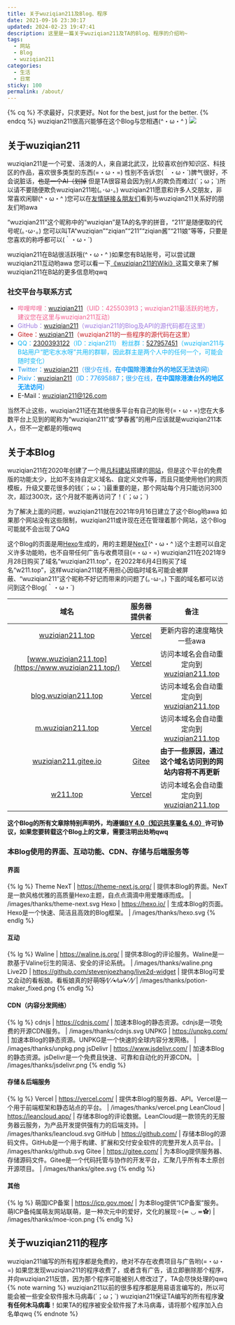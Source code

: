 ```yaml
---
title: 关于wuziqian211及Blog、程序
date: 2021-09-16 23:30:17
updated: 2024-02-23 19:47:41
description: 这里是一篇关于wuziqian211及TA的Blog、程序的介绍哟~
tags:
  - 网站
  - Blog
  - wuziqian211
categories:
  - 生活
  - 日常
sticky: 100
permalink: /about/
---
```


{% cq %}
不求最好，只求更好。Not for the best, just for the better.
{% endcq %}
wuziqian211很高兴能够在这个Blog与您相遇(^・ω・^ )
![](/images/full-face.png)

## 关于wuziqian211
wuziqian211是一个可爱、活泼的人，来自湖北武汉，比较喜欢创作知识区、科技区的作品，喜欢很多类型的东西(=・ω・=)
性别不告诉您(｀・ω・´)脾气很好，不会说脏话，~~也是一个AI（划掉~~
但是TA很容易会因为别人的欺负而难过(´；ω；\`)所以请不要随便欺负wuziqian211啦(｡･ω･｡)
wuziqian211愿意和许多人交朋友，非常喜欢闲聊(^・ω・^ )您可以在[友情链接＆朋友们](/friends/)看到与wuziqian211关系好的朋友们哟awa
<!-- more -->
“wuziqian211”这个昵称中的“wuziqian”是TA的名字的拼音，“211”是随便取的代号呢(｡･ω･｡)
您可以叫TA“wuziqian”“ziqian”“211”“ziqian酱”“211娘”等等，只要是您喜欢的称呼都可以(｀・ω・´)

wuziqian211在B站很活跃哦(^・ω・^ )如果您有B站账号，可以尝试跟wuziqian211互动哟awa
您可以看一下[《wuziqian211的Wiki》](/wiki/)这篇文章来了解wuziqian211在B站的更多信息哟qwq

### 社交平台与联系方式
- <span style="color: #f25d8e;">哔哩哔哩：[wuziqian211](https://space.bilibili.com/425503913)（UID：425503913；wuziqian211最活跃的地方，建议您在这里与wuziqian211互动）</span>
- <span style="color: #9f7be1;">GitHub：[wuziqian211](https://github.com/wuziqian211)（wuziqian211的Blog及API的源代码都在这里）</span>
- <span style="color: #c71d23;">Gitee：[wuziqian211](https://gitee.com/wuziqian211)（wuziqian211的一些程序的源代码在这里）</span>
- <span style="color: #12b7f5;">QQ：[2300393122](https://qm.qq.com/q/gQWXeud8EU)（ID：ziqian211）
  粉丝群：[527957451](https://qm.qq.com/q/qstfdE1CiQ)（wuziqian211与B站用户“肥宅水水呀”共用的群聊，因此群主是两个人中的任何一个，可能会随时变化）</span>
- <span style="color: #1d9bf0;">Twitter：[wuziqian211](https://twitter.com/wuziqian211)（很少在线，**在中国除港澳台外的地区无法访问**）</span>
- <span style="color: #0097fa;">Pixiv：[wuziqian211](https://www.pixiv.net/users/77695887)（ID：77695887；很少在线，**在中国除港澳台外的地区无法访问**）</span>
- E-Mail：[wuziqian211@126.com](mailto:wuziqian211@126.com)

当然不止这些，wuziqian211还在其他很多平台有自己的账号(=・ω・=)您在大多数平台上见到的昵称为“wuziqian211”或“梦春酱”的用户应该就是wuziqian211本人，但不一定都是的哦qwq

## 关于本Blog
wuziqian211在2020年创建了一个用[凡科建站](https://jz.fkw.com/)搭建的[网站](https://wuziqian211.icoc.vc/)，但是这个平台的免费版的功能太少，比如不支持自定义域名、自定义文件等，而且只能使用他们的网页模板，升级又要花很多的钱(´；ω；\`)最重要的是，那个网站每个月只能访问300次，超过300次，这个月就不能再访问了！(´；ω；\`)

为了解决上面的问题，wuziqian211就在2021年9月16日建立了这个Blog哟awa
如果那个网站没有这些限制，wuziqian211或许现在还在管理着那个网站，这个Blog可能就不会出现了QAQ

这个Blog的页面是用[Hexo](https://hexo.io/)生成的，用的主题是[NexT](https://theme-next.js.org/)(^・ω・^ )这个主题可以自定义许多功能哟，也不自带任何广告与收费项目(=・ω・=)
wuziqian211在2021年9月28日购买了域名“wuziqian211.top”，在2022年6月4日购买了域名“w211.top”，这样wuziqian211就不用担心因临时域名可能会被屏蔽、“wuziqian211”这个昵称不好记而带来的问题了(｡･ω･｡)
下面的域名都可以访问到这个Blog(｀・ω・´)

| 域名 | 服务器提供者 | 备注 |
| :--: | :----------: | :--: |
| [wuziqian211.top](https://wuziqian211.top/) | [Vercel](https://vercel.com/) | 更新内容的速度略快一些awa |
| [www.wuziqian211.top](https://www.wuziqian211.top/) | [Vercel](https://vercel.com/) | 访问本域名会自动重定向到[wuziqian211.top](https://wuziqian211.top/) |
| [blog.wuziqian211.top](https://blog.wuziqian211.top/) | [Vercel](https://vercel.com/) | 访问本域名会自动重定向到[wuziqian211.top](https://wuziqian211.top/) |
| [m.wuziqian211.top](https://m.wuziqian211.top/) | [Vercel](https://vercel.com/) | 访问本域名会自动重定向到[wuziqian211.top](https://wuziqian211.top/) |
| [wuziqian211.gitee.io](https://wuziqian211.gitee.io/) | [Gitee](https://gitee.com/) | **由于一些原因，通过这个域名访问到的网站内容将不再更新** |
| [w211.top](https://w211.top/) | [Vercel](https://vercel.com/) | 访问本域名会自动重定向到[wuziqian211.top](https://wuziqian211.top/) |

**这个Blog的所有文章除特别声明外，均遵循[<i class="fab fa-fw fa-creative-commons"></i>BY 4.0（知识共享署名 4.0）](https://creativecommons.org/licenses/by/4.0/deed.zh)许可协议，如果您要转载这个Blog上的文章，需要注明出处哟qwq**

### 本Blog使用的界面、互动功能、CDN、存储与后端服务等
#### 界面
{% lg %}
Theme NexT | https://theme-next.js.org/ | 提供本Blog的界面。NexT是一款风格优雅的高质量Hexo主题，自点点滴滴中用爱雕琢而成。 | /images/thanks/theme-next.svg
Hexo | https://hexo.io/ | 生成本Blog的页面。Hexo是一个快速、简洁且高效的Blog框架。 | /images/thanks/hexo.svg
{% endlg %}

#### 互动
{% lg %}
Waline | https://waline.js.org/ | 提供本Blog的评论服务。Waline是一款基于Valine衍生的简洁、安全的评论系统。 | /images/thanks/waline.png
Live2D | https://github.com/stevenjoezhang/live2d-widget | 提供本Blog可爱又会动的看板娘。看板娘真的好萌呀⁄(⁄ ⁄•⁄ω⁄•⁄ ⁄)⁄ | /images/thanks/potion-maker_fixed.png
{% endlg %}

#### CDN（内容分发网络）
{% lg %}
cdnjs | https://cdnjs.com/ | 加速本Blog的静态资源。cdnjs是一项免费的开源CDN服务。 | /images/thanks/cdnjs.svg
UNPKG | https://unpkg.com/ | 加速本Blog的静态资源。UNPKG是一个快速的全球内容分发网络。 | /images/thanks/unpkg.png
jsDelivr | https://www.jsdelivr.com/ | 加速本Blog的静态资源。jsDelivr是一个免费且快速、可靠和自动化的开源CDN。 | /images/thanks/jsdelivr.png
{% endlg %}

#### 存储＆后端服务
{% lg %}
Vercel | https://vercel.com/ | 提供本Blog的服务器、API。Vercel是一个用于前端框架和静态站点的平台。 | /images/thanks/vercel.png
LeanCloud | https://leancloud.app/ | 存储本Blog的评论数据。LeanCloud是一款领先的无服务器云服务，为产品开发提供强有力的后端支持。 | /images/thanks/leancloud.svg
GitHub | https://github.com/ | 存储本Blog的源码文件。GitHub是一个用于构建、扩展和交付安全软件的完整开发人员平台。 | /images/thanks/github.svg
Gitee | https://gitee.com/ | 为本Blog提供服务器、存储源码文件。Gitee是一个代码托管与协作的开发平台，汇聚几乎所有本土原创开源项目。 | /images/thanks/gitee.svg
{% endlg %}

#### 其他
{% lg %}
萌国ICP备案 | https://icp.gov.moe/ | 为本Blog提供“ICP备案”服务。萌ICP备纯属萌友网站联萌，是一种次元中的爱好，文化的展现✧(≖ ◡ ≖✿) | /images/thanks/moe-icon.png
{% endlg %}

## 关于wuziqian211的程序
wuziqian211编写的所有程序都是免费的，绝对不存在收费项目与广告哟(=・ω・=)
如果您发现wuziqian211的程序收费了，或者含有广告，请立即删除那个程序，并向wuziqian211反馈，因为那个程序可能被别人修改过了，TA会尽快处理的qwq
{% note warning %}
wuziqian211以前的很多程序都是用易语言编写的，所以可能会被一些安全软件报木马病毒(´；ω；\`)
wuziqian211保证TA编写的所有程序**没有任何木马病毒**！如果TA的程序被安全软件报了木马病毒，请将那个程序加入白名单qwq
{% endnote %}

